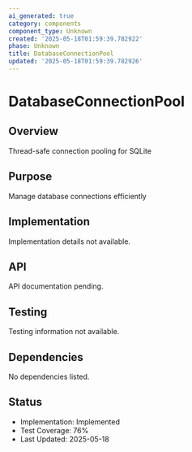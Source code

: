 ```yaml
---
ai_generated: true
category: components
component_type: Unknown
created: '2025-05-18T01:59:39.782922'
phase: Unknown
title: DatabaseConnectionPool
updated: '2025-05-18T01:59:39.782926'
---
```


# DatabaseConnectionPool

## Overview
Thread-safe connection pooling for SQLite

## Purpose
Manage database connections efficiently

## Implementation
Implementation details not available.

## API
API documentation pending.

## Testing
Testing information not available.

## Dependencies
No dependencies listed.

## Status
- Implementation: Implemented
- Test Coverage: 76%
- Last Updated: 2025-05-18